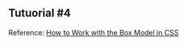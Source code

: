 Tutuorial #4
------------

Reference: [How to Work with the Box Model in CSS](https://www.digitalocean.com/community/tutorials/how-to-work-with-the-box-model-in-css)

